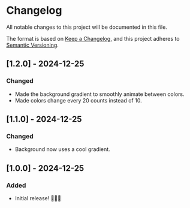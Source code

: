 # Changelog

All notable changes to this project will be documented in this file.

The format is based on [Keep a Changelog](https://keepachangelog.com/en/1.1.0/),
and this project adheres to [Semantic Versioning](https://semver.org/spec/v2.0.0.html).

## [1.2.0] - 2024-12-25

### Changed

- Made the background gradient to smoothly animate between colors.
- Made colors change every 20 counts instead of 10.

## [1.1.0] - 2024-12-25

### Changed

- Background now uses a cool gradient.

## [1.0.0] - 2024-12-25

### Added

- Initial release! 🎉🎉🎉